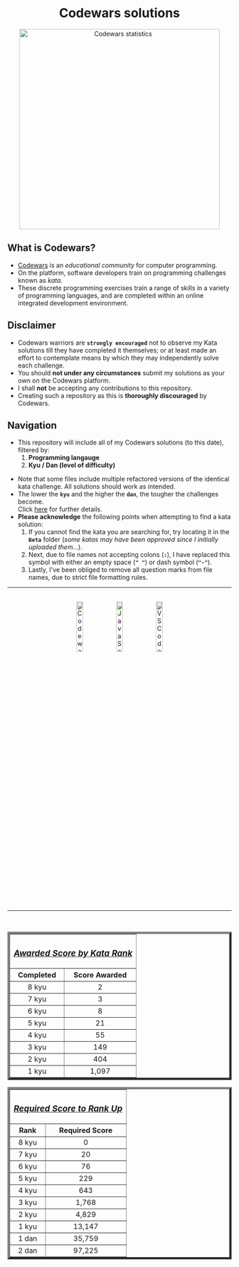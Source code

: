 <div align="center">
    <h1>Codewars solutions</h1>
    <img width="450px" alt="Codewars statistics" src="https://www.codewars.com/users/elendil7/badges/large">
</div>

<div>
    <h2>What is Codewars?</h2>
    <ul>
        <li><a href="https://www.codewars.com/">Codewars</a> is an <i>educational community</i> for computer programming.</li>
        <li>On the platform, software developers train on programming challenges known as <i>kata</i>.</li>
        <li>These discrete programming exercises train a range of skills in a variety of programming languages, and are completed within an online integrated development environment.</li>
    </ul>
</div>

<div>
    <h2>Disclaimer</h2>
    <ul>
        <li>Codewars warriors are <strong><code>strongly encouraged</code></strong> not to observe my Kata solutions till they have completed it themselves; or at least made an effort to contemplate means by which they may independently solve each challenge.</li>
        <li>You should <strong>not under any circumstances</strong> submit my solutions as your own on the Codewars platform.</li>
        <li>I shall <strong>not</strong> be accepting any contributions to this repository.</li>
        <li>Creating such a repository as this is <strong>thoroughly discouraged</strong> by Codewars.</li>
    </ul>
</div>
    
<div>
    <h2>Navigation</h2>
    <ul>
        <li>
            This repository will include all of my Codewars solutions (to this date), filtered by:
            <ol>
                <li><strong>Programming langauge</strong></li>
                <li><strong>Kyu / Dan (level of difficulty)</strong></li>
            <ol>
        </li>
    </ul>
    <ul>
        <li>Note that some files include multiple refactored versions of the identical kata challenge. All solutions should work as intended.</li>
        <li>The lower the  <strong><code>kyu</code></strong> and the higher the <strong><code>dan</code></strong>, the tougher the challenges become.
        <br>
        Click <a href="https://docs.codewars.com/gamification/ranks/">here</a> for further details.
        </li>
        <li>
            <strong>Please acknowledge</strong> the following points when attempting to find a kata solution:
            <ol>
                <li>If you cannot find the kata you are searching for, try locating it in the <strong><code>Beta</code></strong> folder (<i>some katas may have been approved since I initially uploaded them...</i>).</li>
                <li>Next, due to file names not accepting colons (<strong><code>:</code></strong>), I have replaced this symbol with either an empty space (<strong><code>" "</code></strong>) or dash symbol (<strong><code>"-"</code></strong>).</li>
                <li>Lastly, I've been obliged to remove all question marks from file names, due to strict file formatting rules.</li>
            </ol>
        </li>
    </ul>
</div>

<hr>
<br>

<div align="center">
    <img width="17%" alt="Codewars icon" src="https://docs.codewars.com/logo.svg">
    <img width="17%" alt="JavaScript icon" src="https://img.icons8.com/dusk/344/javascript-logo.png">
    <img width="17%" alt="VSCode icon" src="https://img.icons8.com/fluency/344/visual-studio-2019.png">
</div>

<br>
<hr>
<br>

<div align="center">
    <table border=5px>
        <tr>
            <th colspan=2><h3 align="center"><i><a href="https://docs.codewars.com/gamification/ranks/#awarded-score">Awarded Score by Kata Rank</a></i></h3></th>
        </tr>
        <tr>
            <th><div align="center">Completed</div></th>
            <th><div align="center">Score Awarded</div></th>
        </tr>
        <tr align="center">
            <td>8 kyu</td>
            <td>2</td>
        </tr>
        <tr align="center">
            <td>7 kyu</td>
            <td>3</td>
        </tr>
        <tr align="center">
            <td>6 kyu</td>
            <td>8</td>
        </tr>
        <tr align="center">
            <td>5 kyu</td>
            <td>21</td>
        </tr>
        <tr align="center">
            <td>4 kyu</td>
            <td>55</td>
        </tr>
        <tr align="center">
            <td>3 kyu</td>
            <td>149</td>
        </tr>
        <tr align="center">
            <td>2 kyu</td>
            <td>404</td>
        </tr>
        <tr align="center">
            <td>1 kyu</td>
            <td>1,097</td>
        </tr>
    </table>
    <table border=5px>
        <tr>
            <th colspan=2><h3 align="center"><i><a href="https://docs.codewars.com/gamification/ranks/#required-score">Required Score to Rank Up</a></i></h3></th>
        </tr>
        <tr>
            <th><div align="center">Rank</div></th>
            <th><div align="center">Required Score</div></th>
        </tr>
        <tr align="center">
            <td>8 kyu</td>
            <td>0</td>
        </tr>
        <tr align="center">
            <td>7 kyu</td>
            <td>20</td>
        </tr>
        <tr align="center">
            <td>6 kyu</td>
            <td>76</td>
        </tr>
        <tr align="center">
            <td>5 kyu</td>
            <td>229</td>
        </tr>
        <tr align="center">
            <td>4 kyu</td>
            <td>643</td>
        </tr>
        <tr align="center">
            <td>3 kyu</td>
            <td>1,768</td>
        </tr>
        <tr align="center">
            <td>2 kyu</td>
            <td>4,829</td>
        </tr>
        <tr align="center">
            <td>1 kyu</td>
            <td>13,147</td>
        </tr>
        <tr align="center">
            <td>1 dan</td>
            <td>35,759</td>
        </tr>
        <tr align="center">
            <td>2 dan</td>
            <td>97,225</td>
        </tr>
    </table>
</div>
